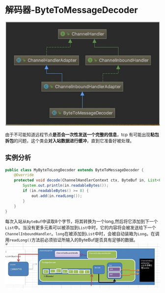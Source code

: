 # 解码器-ByteToMessageDecoder
![ByteToMessageDecoder-class-diagram](./assets/ByteToMessageDecoder-class-diagram.jpg)

由于不可能知道远程节点**是否会一次性发送一个完整的信息**，tcp 有可能出现**粘包拆包**的问题，这个类会**对入站数据进行缓冲**，直到它准备好被处理。

## 实例分析
```java
public class MyByteToLongDecoder extends ByteToMessageDecoder {
    @Override
    protected void decode(ChannelHandlerContext ctx, ByteBuf in, List<Object> out) throws Exception {
        System.out.println(in.readableBytes());
        if (in.readableBytes() >= 8) {
            out.add(in.readLong());
        }
    }
}
```
每次入站从`ByteBuf`中读取8个字节，将其转换为一个long,然后将它添加到下一个`List`中。当没有更多元素可以被添加到`List`中时，它的内容将会被发送给下一个`ChannelInboundHandler`。`long`在被添加到`List`中时，会被自动装箱为`Long`。在调用`readLong()`方法前必须验证所输入的ByteBuf是否具有足够的数据。
![ByteToMessageDecoder-principle](./assets/ByteToMessageDecoder-principle.jpg)
